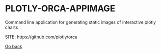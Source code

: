 # PLOTLY-ORCA-APPIMAGE
 
 Command line application for generating static images 
 of interactive plotly charts
 
 SITE: https://github.com/plotly/orca

 [Go back](https://portable-linux-apps.github.io/apps.html)
